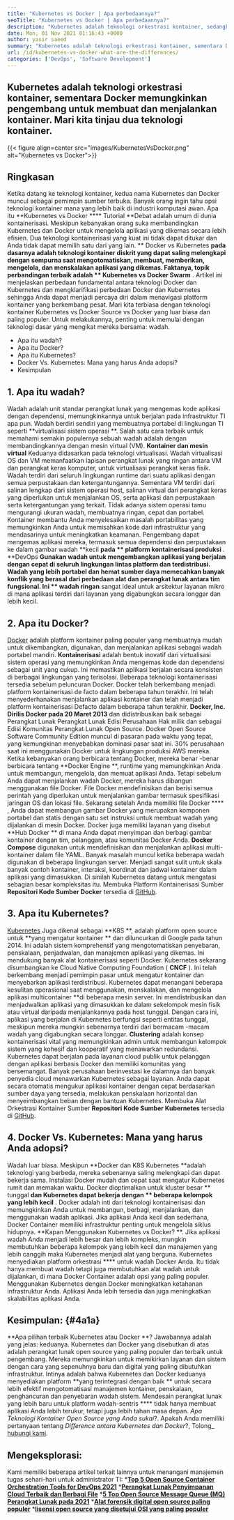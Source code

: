 ```yaml
---
title: "Kubernetes vs Docker | Apa perbedaannya?" 
seoTitle: "Kubernetes vs Docker | Apa perbedaannya?" 
description: "Kubernetes adalah teknologi orkestrasi kontainer, sedangkan Docker adalah teknologi untuk membuat dan menjalankan wadah. Mari kita tinjau Kubernetes vs Docker." 
date: Mon, 01 Nov 2021 01:16:43 +0000
author: yasir saeed
summary: "Kubernetes adalah teknologi orkestrasi kontainer, sementara Docker memungkinkan pengembang untuk membuat dan menjalankan kontainer. Mari kita tinjau dua teknologi kontainer." 
url: /id/kubernetes-vs-docker-what-are-the-differences/
categories: ['DevOps', 'Software Development']
---
```


## Kubernetes adalah teknologi orkestrasi kontainer, sementara Docker memungkinkan pengembang untuk membuat dan menjalankan kontainer. Mari kita tinjau dua teknologi kontainer.

{{< figure align=center src="images/KubernetesVsDocker.png" alt="Kubernetes vs Docker">}}


## **Ringkasan**
Ketika datang ke teknologi kontainer, kedua nama Kubernetes dan Docker muncul sebagai pemimpin sumber terbuka. Banyak orang ingin tahu opsi teknologi kontainer mana yang lebih baik di industri komputasi awan. Apa itu **Kubernetes vs Docker  ****  Tutorial  **Debat adalah umum di dunia kontainerisasi. Meskipun kebanyakan orang suka membandingkan Kubernetes dan Docker untuk mengelola aplikasi yang dikemas secara lebih efisien. Dua teknologi kontainerisasi yang kuat ini tidak dapat ditukar dan Anda tidak dapat memilih satu dari yang lain. **  Docker vs Kubernetes  **pada dasarnya adalah teknologi kontainer diskrit yang dapat saling melengkapi dengan sempurna saat mengotomatiskan, membuat, memberikan, mengelola, dan menskalakan aplikasi yang dikemas. Faktanya, topik perbandingan terbaik adalah **  Kubernetes vs Docker Swarm** .
Artikel ini menjelaskan perbedaan fundamental antara teknologi Docker dan Kubernetes dan mengklarifikasi perbedaan Docker dan Kubernetes sehingga Anda dapat menjadi percaya diri dalam menavigasi platform kontainer yang berkembang pesat. Mari kita terbiasa dengan teknologi kontainer Kubernetes vs Docker Source vs Docker yang luar biasa dan paling populer. Untuk melakukannya, penting untuk memulai dengan teknologi dasar yang mengikat mereka bersama: wadah.
  * Apa itu wadah?
  * Apa itu Docker?
  * Apa itu Kubernetes?
  * Docker Vs. Kubernetes: Mana yang harus Anda adopsi?
  * Kesimpulan

## 1. **Apa itu wadah?** 
Wadah adalah unit standar perangkat lunak yang mengemas kode aplikasi dengan dependensi, memungkinkannya untuk berjalan pada infrastruktur TI apa pun. Wadah berdiri sendiri yang membuatnya portabel di lingkungan TI seperti **virtualisasi sistem operasi **. Salah satu cara terbaik untuk memahami semakin populernya sebuah wadah adalah dengan membandingkannya dengan mesin virtual (VM).  **Kontainer dan mesin virtual**   Keduanya didasarkan pada teknologi virtualisasi. Wadah virtualisasi OS dan VM memanfaatkan lapisan perangkat lunak yang ringan antara VM dan perangkat keras komputer, untuk virtualisasi perangkat keras fisik.
Wadah terdiri dari seluruh lingkungan runtime dari suatu aplikasi dengan semua perpustakaan dan ketergantungannya. Sementara VM terdiri dari salinan lengkap dari sistem operasi host, salinan virtual dari perangkat keras yang diperlukan untuk menjalankan OS, serta aplikasi dan perpustakaan serta ketergantungan yang terkait. Tidak adanya sistem operasi tamu mengurangi ukuran wadah, membuatnya ringan, cepat dan portabel. Kontainer membantu Anda menyelesaikan masalah portabilitas yang memungkinkan Anda untuk memisahkan kode dari infrastruktur yang mendasarinya untuk meningkatkan keamanan. Pengembang dapat mengemas aplikasi mereka, termasuk semua dependensi dan perpustakaan ke dalam gambar wadah **kecil  **pada **  platform kontainerisasi produksi** .
**DevOps  **Gunakan wadah untuk mengembangkan aplikasi yang berjalan dengan cepat di seluruh lingkungan lintas platform dan terdistribusi. Wadah yang lebih portabel dan hemat sumber daya memecahkan banyak konflik yang berasal dari perbedaan alat dan perangkat lunak antara tim fungsional. Ini **  wadah ringan**  sangat ideal untuk arsitektur layanan mikro di mana aplikasi terdiri dari layanan yang digabungkan secara longgar dan lebih kecil.

## 2. **Apa itu Docker?** 
[Docker][1] adalah platform kontainer paling populer yang membuatnya mudah untuk dikembangkan, digunakan, dan menjalankan aplikasi sebagai wadah portabel mandiri. **Kontainerisasi**  adalah bentuk inovatif dari virtualisasi sistem operasi yang memungkinkan Anda mengemas kode dan dependensi sebagai unit yang cukup. Ini memastikan aplikasi berjalan secara konsisten di berbagai lingkungan yang terisolasi. Beberapa teknologi kontainerisasi tersedia sebelum peluncuran Docker. Docker telah berkembang menjadi platform kontainerisasi de facto dalam beberapa tahun terakhir. Ini telah menyederhanakan menjalankan aplikasi kontainer dan telah menjadi platform kontainerisasi Defacto dalam beberapa tahun terakhir.
**Docker, Inc. Dirilis Docker pada 20 Maret 2013**  dan didistribusikan baik sebagai Perangkat Lunak Perangkat Lunak Edisi Perusahaan Hak milik dan sebagai Edisi Komunitas Perangkat Lunak Open Source. Docker Open Source Software Community Edition muncul di pasaran pada waktu yang tepat, yang kemungkinan menyebabkan dominasi pasar saat ini. 30% perusahaan saat ini menggunakan Docker untuk lingkungan produksi AWS mereka.
Ketika kebanyakan orang berbicara tentang Docker, mereka benar -benar berbicara tentang **Docker Engine **, runtime yang memungkinkan Anda untuk membangun, mengelola, dan memuat aplikasi Anda. Tetapi sebelum Anda dapat menjalankan wadah Docker, mereka harus dibangun menggunakan file Docker. File Docker mendefinisikan dan berisi semua perintah yang diperlukan untuk menjalankan gambar termasuk spesifikasi jaringan OS dan lokasi file. Sekarang setelah Anda memiliki file Docker  **** , Anda dapat membangun gambar Docker yang merupakan komponen portabel dan statis dengan satu set instruksi untuk membuat wadah yang dijalankan di mesin Docker. Docker juga memiliki layanan yang disebut  **Hub Docker **  di mana Anda dapat menyimpan dan berbagi gambar kontainer dengan tim, pelanggan, atau komunitas Docker Anda.  **Docker Compose**   digunakan untuk mendefinisikan dan menjalankan aplikasi multi-kontainer dalam file YAML.
Banyak masalah muncul ketika beberapa wadah digunakan di beberapa lingkungan server. Menjadi sangat sulit untuk skala banyak contoh kontainer, interaksi, koordinat dan jadwal kontainer dalam aplikasi yang dimasukkan. Di sinilah Kubernetes datang untuk mengatasi sebagian besar kompleksitas itu. Membuka Platform Kontainerisasi Sumber **Repositori Kode Sumber Docker**  tersedia di [GitHub][2].

## 3. **Apa itu Kubernetes?** 
[Kubernetes][3] Juga dikenal sebagai **K8S **, adalah platform open source untuk  **yang mengatur kontainer **  dan diluncurkan di Google pada tahun 2014. Ini adalah sistem komprehensif yang mengotomatiskan penyebaran, penskalaan, penjadwalan, dan manajemen aplikasi yang dikemas. Ini mendukung banyak alat kontainerisasi seperti Docker. Kubernetes sekarang disumbangkan ke Cloud Native Computing Foundation ( **CNCF**  ). Ini telah berkembang menjadi pemimpin pasar untuk mengatur kontainer dan menyebarkan aplikasi terdistribusi.
Kubernetes dapat menangani beberapa kesulitan operasional saat menggunakan, menskalakan, dan mengelola aplikasi multicontainer **di beberapa mesin server. Ini mendistribusikan dan menjadwalkan aplikasi yang dimasukkan ke dalam sekelompok mesin fisik atau virtual daripada menjalankannya pada host tunggal. Dengan cara ini, aplikasi yang berjalan di Kubernetes berfungsi seperti entitas tunggal, meskipun mereka mungkin sebenarnya terdiri dari bermacam -macam wadah yang digabungkan secara longgar.  **Clustering**   adalah konsep kontainerisasi vital yang memungkinkan admin untuk membangun kelompok sistem yang kohesif dan kooperatif yang menawarkan redundansi.
Kubernetes dapat berjalan pada layanan cloud publik untuk pelanggan dengan aplikasi berbasis Docker dan memiliki komunitas yang bersemangat. Banyak perusahaan berinvestasi ke dalamnya dan banyak penyedia cloud menawarkan Kubernetes sebagai layanan. Anda dapat secara otomatis mengukur aplikasi kontainer dengan cepat berdasarkan sumber daya yang tersedia, melakukan penskalaan horizontal dan menyeimbangkan beban dengan bantuan Kubernetes. Membuka Alat Orkestrasi Kontainer Sumber **Repositori Kode Sumber Kubernetes**  tersedia di [GitHub][4].

## 4. Docker Vs. Kubernetes: Mana yang harus Anda adopsi?
Wadah luar biasa. Meskipun **Docker dan K8S Kubernetes  **adalah teknologi yang berbeda, mereka sebenarnya saling melengkapi dan dapat bekerja sama. Instalasi Docker mudah dan cepat saat mengatur Kubernetes rumit dan memakan waktu. Docker dioptimalkan untuk kluster besar **  tunggal  **dan Kubernetes dapat bekerja dengan **  beberapa kelompok yang lebih kecil** . Docker adalah inti dari teknologi kontainerisasi dan memungkinkan Anda untuk membangun, berbagi, menjalankan, dan menggunakan wadah aplikasi. Jika aplikasi Anda kecil dan sederhana, Docker Container memiliki infrastruktur penting untuk mengelola siklus hidupnya.
**Kapan Menggunakan Kubernetes vs Docker? **. Jika aplikasi wadah Anda menjadi lebih besar dan lebih kompleks, mungkin membutuhkan beberapa kelompok yang lebih kecil dan manajemen yang lebih canggih maka Kubernetes menjadi alat yang berguna. Kubernetes menyediakan platform orkestrasi ****  untuk wadah Docker Anda. Itu tidak hanya membuat wadah tetapi juga membutuhkan alat wadah untuk dijalankan, di mana Docker Container adalah opsi yang paling populer. Menggunakan Kubernetes dengan Docker meningkatkan ketahanan infrastruktur Anda. Aplikasi Anda lebih tersedia dan juga meningkatkan skalabilitas aplikasi Anda.

## **Kesimpulan:** {#4a1a}
**Apa pilihan terbaik Kubernetes atau Docker **? Jawabannya adalah yang jelas: keduanya. Kubernetes dan Docker yang disebutkan di atas adalah perangkat lunak open source yang paling populer dan terbaik untuk pengembang. Mereka memungkinkan untuk memikirkan layanan dan sistem dengan cara yang sepenuhnya baru dan digital yang paling dibutuhkan infrastruktur. Intinya adalah bahwa Kubernetes dan Docker keduanya menyediakan platform  **yang terintegrasi dengan baik **  untuk secara lebih efektif mengotomatisasi manajemen kontainer, penskalaan, penghancuran dan penyebaran wadah sistem. Mendesain perangkat lunak yang lebih baru untuk platform wadah-sentris ****  tidak hanya membuat aplikasi Anda lebih terukur, tetapi juga lebih tahan masa depan.
_Apa Teknologi Kontainer Open Source yang Anda sukai_?. Apakah Anda memiliki pertanyaan tentang _Difference antara Kubernetes dan Docker_?, Tolong_ [hubungi kami][5].

## Mengeksplorasi:
Kami memiliki beberapa artikel terkait lainnya untuk menangani manajemen tugas sehari-hari untuk administrator TI:
  ***[Top 5 Open Source Container Orchestration Tools for DevOps 2021][6]** 
  ***[Perangkat Lunak Penyimpanan Cloud Terbaik dan Berbagi File][7]** 
  ***[5 Top Open Source Message Queue (MQ) Perangkat Lunak pada 2021][8]** 
  ***[Alat forensik digital open source paling populer][9]** 
  ***[lisensi open source yang disetujui OSI yang paling populer][10]** 

  
[1]: https://www.docker.com/
[2]: https://github.com/docker
[3]: https://kubernetes.io/
[4]: https://github.com/kubernetes/kubernetes
[5]: mailto:yasir.saeed@aspose.com
[6]: https://blog.containerize.com/devops/top-5-open-source-container-orchestration-tools-for-devops-in-2021/
[7]: https://products.containerize.com/backup-and-sync/
[8]: https://blog.containerize.com/message-queue-software/top-5-open-source-message-queue-software-in-2021/
[9]: https://blog.containerize.com/digital-forensic-tools/top-5-open-source-digital-forensic-tools-in-2021/
[10]: https://blog.containerize.com/licenses-standards/top-5-most-popular-osi-approved-open-source-licenses-of-2021/
